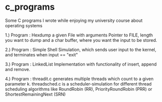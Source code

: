 # c_programs
Some C programs I wrote while enjoying my university course about operating systems

1.) Program : Hexdump a given File with arguments Pointer to FILE, length you want to dump and a                  char buffer, where you want the input to be stored.

2.) Program : Simple Shell Simulation, which sends user input to the kernel, and terminates when
              input == "exit"

3.) Program : LinkedList Implementation with functionality of insert, append and remove. 

4.) Program : threadit.c generates multiple threads which count to a given parameter k. threadsched.c is a scheduler-simulation 
              for different thread scheduling algorithms like RoundRobin (RR), PriorityRoundRobin (PRR) or 
              ShortestRemainingNext (SRN)
              
